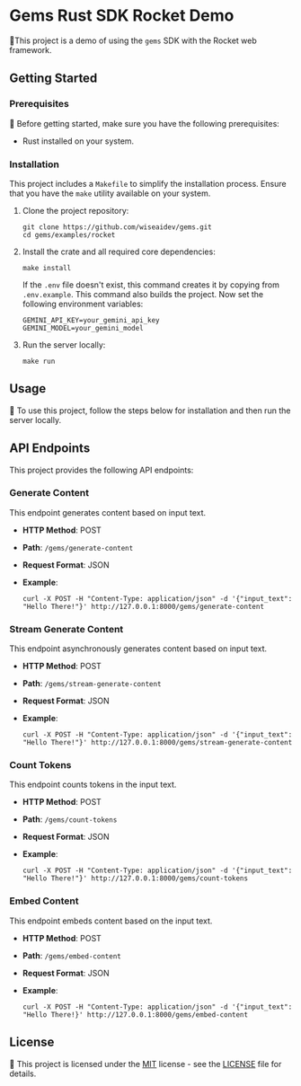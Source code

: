 # Gems Rust SDK Rocket Demo

🚀This project is a demo of using the `gems` SDK with the Rocket web framework.

## Getting Started

### Prerequisites

🔧 Before getting started, make sure you have the following prerequisites:

- Rust installed on your system.

### Installation

This project includes a `Makefile` to simplify the installation process. Ensure that you have the `make` utility available on your system.

1. Clone the project repository:

   ```shell
   git clone https://github.com/wiseaidev/gems.git
   cd gems/examples/rocket
   ```

1. Install the crate and all required core dependencies:

   ```shell
   make install
   ```

   If the `.env` file doesn't exist, this command creates it by copying from `.env.example`. This command also builds the project. Now set the following environment variables:

   ```env
   GEMINI_API_KEY=your_gemini_api_key
   GEMINI_MODEL=your_gemini_model
   ```

1. Run the server locally:

   ```shell
   make run
   ```

## Usage

🚀 To use this project, follow the steps below for installation and then run the server locally.

## API Endpoints

This project provides the following API endpoints:

### Generate Content

This endpoint generates content based on input text.

- **HTTP Method**: POST
- **Path**: `/gems/generate-content`
- **Request Format**: JSON
- **Example**:

  ```shell
  curl -X POST -H "Content-Type: application/json" -d '{"input_text": "Hello There!"}' http://127.0.0.1:8000/gems/generate-content
  ```

### Stream Generate Content

This endpoint asynchronously generates content based on input text.

- **HTTP Method**: POST
- **Path**: `/gems/stream-generate-content`
- **Request Format**: JSON
- **Example**:

  ```shell
  curl -X POST -H "Content-Type: application/json" -d '{"input_text": "Hello There!"}' http://127.0.0.1:8000/gems/stream-generate-content
  ```

### Count Tokens

This endpoint counts tokens in the input text.

- **HTTP Method**: POST
- **Path**: `/gems/count-tokens`
- **Request Format**: JSON
- **Example**:

  ```shell
  curl -X POST -H "Content-Type: application/json" -d '{"input_text": "Hello There!"}' http://127.0.0.1:8000/gems/count-tokens
  ```

### Embed Content

This endpoint embeds content based on the input text.

- **HTTP Method**: POST
- **Path**: `/gems/embed-content`
- **Request Format**: JSON
- **Example**:

  ```shell
  curl -X POST -H "Content-Type: application/json" -d '{"input_text": "Hello There!}' http://127.0.0.1:8000/gems/embed-content
  ```

## License

📜 This project is licensed under the [MIT](LICENSE) license - see the [LICENSE](LICENSE) file for details.
